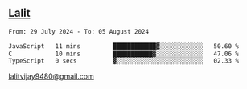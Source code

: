 ## [Lalit](https://lalit.sh)

<!--START_SECTION:waka-->

```txt
From: 29 July 2024 - To: 05 August 2024

JavaScript   11 mins         ████████████▓░░░░░░░░░░░░   50.60 %
C            10 mins         ███████████▓░░░░░░░░░░░░░   47.06 %
TypeScript   0 secs          ▓░░░░░░░░░░░░░░░░░░░░░░░░   02.33 %
```

<!--END_SECTION:waka-->

lalitvijay9480@gmail.com

